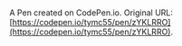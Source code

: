 # 

A Pen created on CodePen.io. Original URL: [https://codepen.io/tymc55/pen/zYKLRRO](https://codepen.io/tymc55/pen/zYKLRRO).


